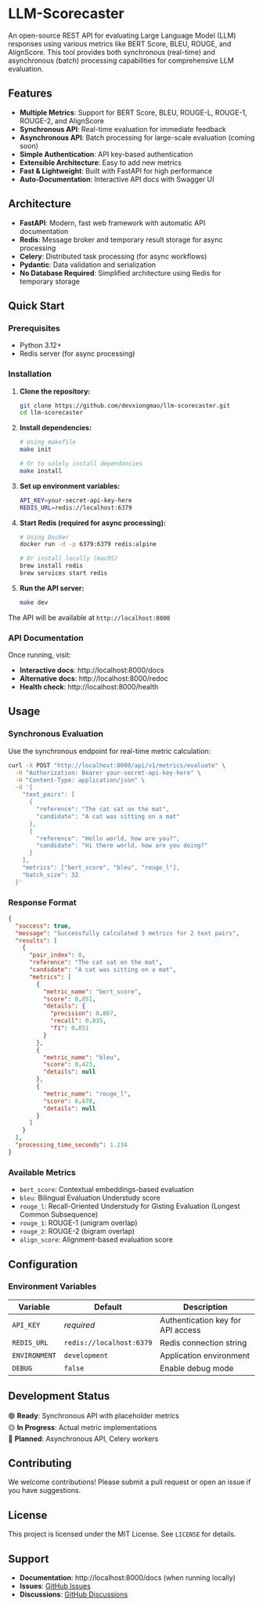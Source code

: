 # LLM-Scorecaster

An open-source REST API for evaluating Large Language Model (LLM) responses using various metrics like BERT Score, BLEU, ROUGE, and AlignScore. This tool provides both synchronous (real-time) and asynchronous (batch) processing capabilities for comprehensive LLM evaluation.

## Features

- **Multiple Metrics**: Support for BERT Score, BLEU, ROUGE-L, ROUGE-1, ROUGE-2, and AlignScore
- **Synchronous API**: Real-time evaluation for immediate feedback
- **Asynchronous API**: Batch processing for large-scale evaluation (coming soon)
- **Simple Authentication**: API key-based authentication
- **Extensible Architecture**: Easy to add new metrics
- **Fast & Lightweight**: Built with FastAPI for high performance
- **Auto-Documentation**: Interactive API docs with Swagger UI

## Architecture

- **FastAPI**: Modern, fast web framework with automatic API documentation
- **Redis**: Message broker and temporary result storage for async processing
- **Celery**: Distributed task processing (for async workflows)
- **Pydantic**: Data validation and serialization
- **No Database Required**: Simplified architecture using Redis for temporary storage

## Quick Start

### Prerequisites

- Python 3.12+
- Redis server (for async processing)

### Installation

1. **Clone the repository:**

   ```bash
   git clone https://github.com/devxiongmao/llm-scorecaster.git
   cd llm-scorecaster
   ```

2. **Install dependencies:**

   ```bash
   # Using makefile
   make init

   # Or to solely install dependancies
   make install
   ```

3. **Set up environment variables:**

   ```bash
   API_KEY=your-secret-api-key-here
   REDIS_URL=redis://localhost:6379
   ```

4. **Start Redis (required for async processing):**

   ```bash
   # Using Docker
   docker run -d -p 6379:6379 redis:alpine

   # Or install locally (macOS)
   brew install redis
   brew services start redis
   ```

5. **Run the API server:**
   ```bash
   make dev
   ```

The API will be available at `http://localhost:8000`

### API Documentation

Once running, visit:

- **Interactive docs**: http://localhost:8000/docs
- **Alternative docs**: http://localhost:8000/redoc
- **Health check**: http://localhost:8000/health

## Usage

### Synchronous Evaluation

Use the synchronous endpoint for real-time metric calculation:

```bash
curl -X POST "http://localhost:8000/api/v1/metrics/evaluate" \
  -H "Authorization: Bearer your-secret-api-key-here" \
  -H "Content-Type: application/json" \
  -d '{
    "text_pairs": [
      {
        "reference": "The cat sat on the mat",
        "candidate": "A cat was sitting on a mat"
      },
      {
        "reference": "Hello world, how are you?",
        "candidate": "Hi there world, how are you doing?"
      }
    ],
    "metrics": ["bert_score", "bleu", "rouge_l"],
    "batch_size": 32
  }'
```

### Response Format

```json
{
  "success": true,
  "message": "Successfully calculated 3 metrics for 2 text pairs",
  "results": [
    {
      "pair_index": 0,
      "reference": "The cat sat on the mat",
      "candidate": "A cat was sitting on a mat",
      "metrics": [
        {
          "metric_name": "bert_score",
          "score": 0.851,
          "details": {
            "precision": 0.867,
            "recall": 0.835,
            "f1": 0.851
          }
        },
        {
          "metric_name": "bleu",
          "score": 0.423,
          "details": null
        },
        {
          "metric_name": "rouge_l",
          "score": 0.678,
          "details": null
        }
      ]
    }
  ],
  "processing_time_seconds": 1.234
}
```

### Available Metrics

- `bert_score`: Contextual embeddings-based evaluation
- `bleu`: Bilingual Evaluation Understudy score
- `rouge_l`: Recall-Oriented Understudy for Gisting Evaluation (Longest Common Subsequence)
- `rouge_1`: ROUGE-1 (unigram overlap)
- `rouge_2`: ROUGE-2 (bigram overlap)
- `align_score`: Alignment-based evaluation score

## Configuration

### Environment Variables

| Variable      | Default                  | Description                       |
| ------------- | ------------------------ | --------------------------------- |
| `API_KEY`     | _required_               | Authentication key for API access |
| `REDIS_URL`   | `redis://localhost:6379` | Redis connection string           |
| `ENVIRONMENT` | `development`            | Application environment           |
| `DEBUG`       | `false`                  | Enable debug mode                 |

## Development Status

🟢 **Ready**: Synchronous API with placeholder metrics  
🟡 **In Progress**: Actual metric implementations  
🔴 **Planned**: Asynchronous API, Celery workers

## Contributing

We welcome contributions! Please submit a pull request or open an issue if you have suggestions.

## License

This project is licensed under the MIT License. See `LICENSE` for details.

## Support

- **Documentation**: http://localhost:8000/docs (when running locally)
- **Issues**: [GitHub Issues](link-to-your-issues)
- **Discussions**: [GitHub Discussions](link-to-discussions)
